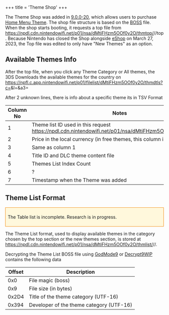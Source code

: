 +++
title = 'Theme Shop'
+++

The Theme Shop was added in [9.0.0-20](9.0.0-20 "wikilink"), which allows users to purchase [Home Menu Theme](Home_Menu/Themes "wikilink"). The shop file structure is based on the [BOSS](BOSS "wikilink") file. When the shop starts booting, it requests a top file from <https://npdl.cdn.nintendowifi.net/p01/nsa/dMtiFHzm5OOf0y2O/thmtop/><countrycode>/<language>/top. Because Nintendo has closed the Shop alongside [eShop](eShop "wikilink") on March 27, 2023, the Top file was edited to only have "New Themes" as an option.

## Available Themes Info

After the top file, when you click any Theme Category or All themes, the 3DS Downloads the available themes for the country on <https://npfl.c.app.nintendowifi.net/p01/filelist/dMtiFHzm5OOf0y2O/thmdtls?c=><countrycode>&l<language>=&a3=<indexCount>

After 2 unknown lines, there is info about a specific theme its in TSV Format

| Column No | Notes |
|----|----|
| 1 | Theme list ID used in this request <https://npdl.cdn.nintendowifi.net/p01/nsa/dMtiFHzm5OOf0y2O/thmdtls/><countryCode>/<language>/<ThemeID> |
| 2 | Price in the local currency (in free themes, this column is empty) |
| 3 | Same as column 1 |
| 4 | Title ID and DLC theme content file |
| 5 | Themes List Index Count |
| 6 | ? |
| 7 | Timestamp when the Theme was added |

## Theme List Format

<div style="border: 1px solid #f28500; background: #fff8dc; padding: 0.5em;">

The Table list is incomplete. Research is in progress.

</div>

The Theme List format, used to display available themes in the category chosen by the top section or the new themes section, is stored at <https://npdl.cdn.nintendowifi.net/p01/nsa/dMtiFHzm5OOf0y2O/thmlist/><CountryCode>/<Language>/<thmListId>.

Decrypting the Theme List BOSS file using [GodMode9](GodMode9 "wikilink") or [Decrypt9WIP](Decrypt9WIP "wikilink") contains the following data

| Offset | Description                              |
|--------|------------------------------------------|
| 0x0    | File magic (boss)                        |
| 0x9    | File size (in bytes)                     |
| 0x2D4  | Title of the theme category (UTF-16)     |
| 0x394  | Developer of the theme category (UTF-16) |
